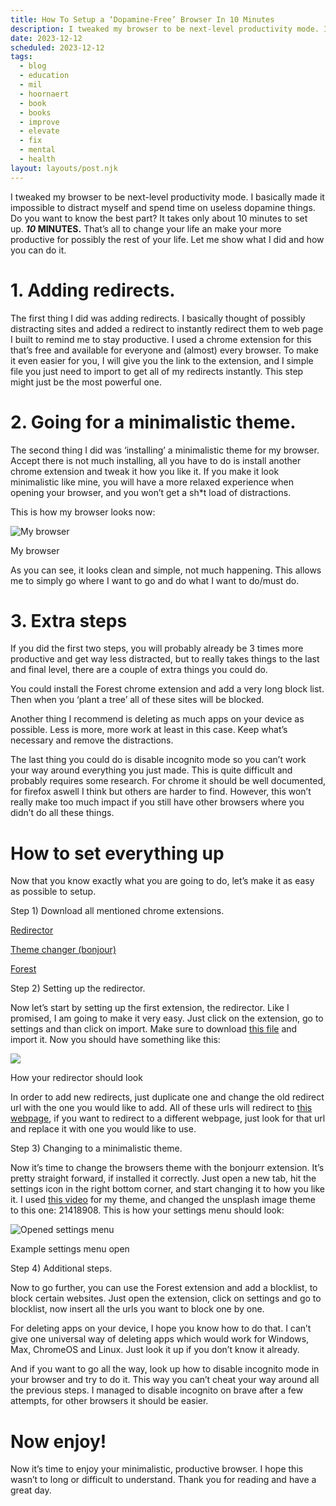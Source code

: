 ```yaml
---
title: How To Setup a ‘Dopamine-Free’ Browser In 10 Minutes
description: I tweaked my browser to be next-level productivity mode. I basically made it impossible to distract myself and spend time on useless dopamine things. Do you want to know the best part? It takes only about 10 minutes to set up. 10 MINUTES. That’s all to change your life an make your more productive for possibly the rest of your life. Let me show what I did and how you can do it.
date: 2023-12-12
scheduled: 2023-12-12
tags:
  - blog
  - education
  - mil
  - hoornaert
  - book
  - books
  - improve
  - elevate
  - fix
  - mental
  - health
layout: layouts/post.njk
---
```

I tweaked my browser to be next-level productivity mode. I basically made it impossible to distract myself and spend time on useless dopamine things. Do you want to know the best part? It takes only about 10 minutes to set up. **_10_ MINUTES.** That’s all to change your life an make your more productive for possibly the rest of your life. Let me show what I did and how you can do it.

# 1. Adding redirects.

The first thing I did was adding redirects. I basically thought of possibly distracting sites and added a redirect to instantly redirect them to web page I built to remind me to stay productive. I used a chrome extension for this that’s free and available for everyone and (almost) every browser. To make it even easier for you, I will give you the link to the extension, and I simple file you just need to import to get all of my redirects instantly. This step might just be the most powerful one.

# 2. Going for a minimalistic theme.

The second thing I did was ‘installing’ a minimalistic theme for my browser. Accept there is not much installing, all you have to do is install another chrome extension and tweak it how you like it. If you make it look minimalistic like mine, you will have a more relaxed experience when opening your browser, and you won’t get a sh*t load of distractions.

This is how my browser looks now:

![My browser](https://miro.medium.com/v2/resize:fit:700/1*nTjsQIFLaygym5OAhmAOVA.png)

My browser

As you can see, it looks clean and simple, not much happening. This allows me to simply go where I want to go and do what I want to do/must do.

# 3. Extra steps

If you did the first two steps, you will probably already be 3 times more productive and get way less distracted, but to really takes things to the last and final level, there are a couple of extra things you could do.

You could install the Forest chrome extension and add a very long block list. Then when you ‘plant a tree’ all of these sites will be blocked.

Another thing I recommend is deleting as much apps on your device as possible. Less is more, more work at least in this case. Keep what’s necessary and remove the distractions.

The last thing you could do is disable incognito mode so you can’t work your way around everything you just made. This is quite difficult and probably requires some research. For chrome it should be well documented, for firefox aswell I think but others are harder to find. However, this won’t really make too much impact if you still have other browsers where you didn’t do all these things.

# How to set everything up

Now that you know exactly what you are going to do, let’s make it as easy as possible to setup.

Step 1) Download all mentioned chrome extensions.

[Redirector](https://chromewebstore.google.com/detail/redirector/ocgpenflpmgnfapjedencafcfakcekcd)

[Theme changer (bonjour)](https://chrome.google.com/webstore/detail/bonjourr-%C2%B7-minimalist-sta/dlnejlppicbjfcfcedcflplfjajinajd)

[Forest](https://chromewebstore.google.com/detail/forest-stay-focused-be-pr/kjacjjdnoddnpbbcjilcajfhhbdhkpgk)

Step 2) Setting up the redirector.

Now let’s start by setting up the first extension, the redirector. Like I promised, I am going to make it very easy. Just click on the extension, go to settings and than click on import. Make sure to download [this file](https://drive.google.com/file/d/1aaPl4JGn_Ay2gBq-35DHPrJBHKqAJ6kr/view?usp=sharing) and import it. Now you should have something like this:

![](https://miro.medium.com/v2/resize:fit:700/1*yi2K0WfB_wp78Pllwbzt2Q.png)

How your redirector should look

In order to add new redirects, just duplicate one and change the old redirect url with the one you would like to add. All of these urls will redirect to [this webpage](https://focus.milh.tech/), if you want to redirect to a different webpage, just look for that url and replace it with one you would like to use.

Step 3) Changing to a minimalistic theme.

Now it’s time to change the browsers theme with the bonjourr extension. It’s pretty straight forward, if installed it correctly. Just open a new tab, hit the settings icon in the right bottom corner, and start changing it to how you like it. I used [this video](https://www.youtube.com/watch?v=8qp7siYTlF8) for my theme, and changed the unsplash image theme to this one: 21418908. This is how your settings menu should look:

![Opened settings menu](https://miro.medium.com/v2/resize:fit:700/1*2EQJ5mSqCBITCB4Bh0yvBg.png)

Example settings menu open

Step 4) Additional steps.

Now to go further, you can use the Forest extension and add a blocklist, to block certain websites. Just open the extension, click on settings and go to blocklist, now insert all the urls you want to block one by one.

For deleting apps on your device, I hope you know how to do that. I can’t give one universal way of deleting apps which would work for Windows, Max, ChromeOS and Linux. Just look it up if you don’t know it already.

And if you want to go all the way, look up how to disable incognito mode in your browser and try to do it. This way you can’t cheat your way around all the previous steps. I managed to disable incognito on brave after a few attempts, for other browsers it should be easier.

# Now enjoy!

Now it’s time to enjoy your minimalistic, productive browser. I hope this wasn’t to long or difficult to understand. Thank you for reading and have a great day.